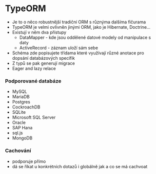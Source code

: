 # TypeORM
- Je to o něco robustnější tradiční ORM s různýma dalšíma fičurama
- TypeORM je velmi ovlivněn jinými ORM, jako je Hibernate, Doctrine...
- Existují v něm dva přístupy
  - DataMapper - kde jsou oddělené datové modely od manipulace s daty 
  - ActiveRecord - záznam uloží sám sebe
- Schéma zde popisujete třídama které využívají různé anotace pro dopsání databázových specifik
- Z typů se pak generují migrace 
- Eager and lazy relace

### Podporované databáze
- MySQL 
- MariaDB
- Postgres
- CockroachDB
- SQLite
- Microsoft SQL Server
- Oracle
- SAP Hana
- sql.js
- MongoDB

### Cachování
- podporuje přímo
- dá se říkat u konkrétních dotazů i globálně jak a co se má cachvoat